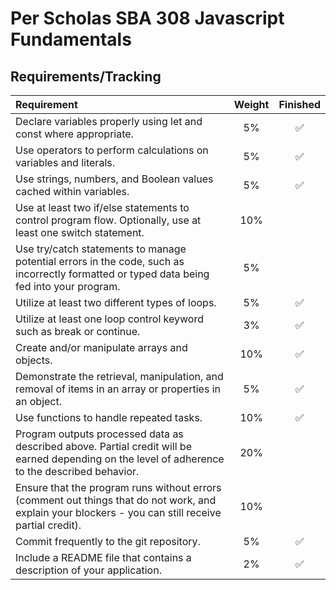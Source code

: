 # Per Scholas SBA 308 Javascript Fundamentals

## Requirements/Tracking

| Requirement | Weight | Finished |
| :-- | :--: | :--: |
| Declare variables properly using let and const where appropriate. | 5% | ✅ |
| Use operators to perform calculations on variables and literals. | 5% | ✅ |
| Use strings, numbers, and Boolean values cached within variables. | 5% | ✅ |
| Use at least two if/else statements to control program flow. Optionally, use at least one switch statement. | 10% | |
| Use try/catch statements to manage potential errors in the code, such as incorrectly formatted or typed data being fed into your program. | 5% | |
| Utilize at least two different types of loops. | 5% | ✅ |
| Utilize at least one loop control keyword such as break or continue. | 3% | ✅ |
| Create and/or manipulate arrays and objects. | 10% | ✅ |
| Demonstrate the retrieval, manipulation, and removal of items in an array or properties in an object. | 5% | ✅ |
| Use functions to handle repeated tasks. | 10% | ✅ |
| Program outputs processed data as described above. Partial credit will be earned depending on the level of adherence to the described behavior. | 20% | |
| Ensure that the program runs without errors (comment out things that do not work, and explain your blockers - you can still receive partial credit). | 10% | |
| Commit frequently to the git repository. | 5% | ✅ |
| Include a README file that contains a description of your application. | 2% | ✅ |
